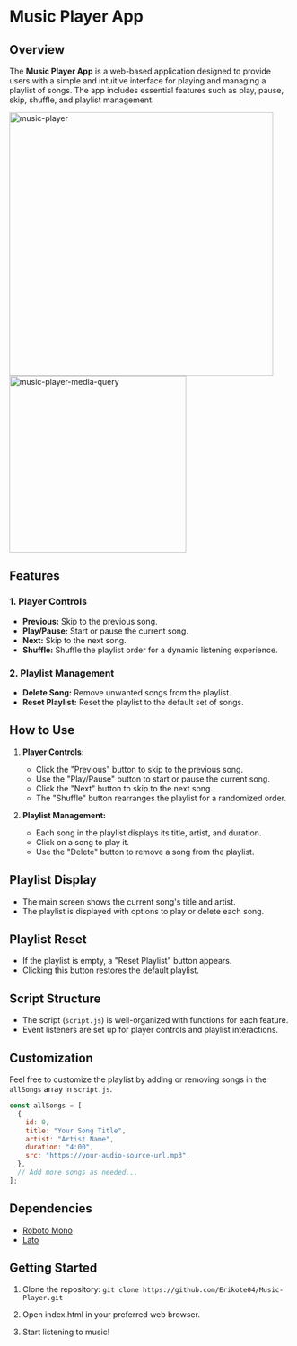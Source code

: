 # Music Player App

## Overview

The **Music Player App** is a web-based application designed to provide users with a simple and intuitive interface for playing and managing a playlist of songs. The app includes essential features such as play, pause, skip, shuffle, and playlist management.

<img width="470" alt="music-player" src="https://github.com/Erikote04/Music-Player/assets/126704751/c43076f8-b37e-41eb-b74a-074f0f1caeb8">
<img width="315" alt="music-player-media-query" src="https://github.com/Erikote04/Music-Player/assets/126704751/8185836b-3333-44ff-a515-463d44fad40d">


## Features

### 1. Player Controls

- **Previous:** Skip to the previous song.
- **Play/Pause:** Start or pause the current song.
- **Next:** Skip to the next song.
- **Shuffle:** Shuffle the playlist order for a dynamic listening experience.

### 2. Playlist Management

- **Delete Song:** Remove unwanted songs from the playlist.
- **Reset Playlist:** Reset the playlist to the default set of songs.

## How to Use

1. **Player Controls:**
   - Click the "Previous" button to skip to the previous song.
   - Use the "Play/Pause" button to start or pause the current song.
   - Click the "Next" button to skip to the next song.
   - The "Shuffle" button rearranges the playlist for a randomized order.

2. **Playlist Management:**
   - Each song in the playlist displays its title, artist, and duration.
   - Click on a song to play it.
   - Use the "Delete" button to remove a song from the playlist.

## Playlist Display

- The main screen shows the current song's title and artist.
- The playlist is displayed with options to play or delete each song.

## Playlist Reset

- If the playlist is empty, a "Reset Playlist" button appears.
- Clicking this button restores the default playlist.

## Script Structure

- The script (`script.js`) is well-organized with functions for each feature.
- Event listeners are set up for player controls and playlist interactions.

## Customization

Feel free to customize the playlist by adding or removing songs in the `allSongs` array in `script.js`.

```javascript
const allSongs = [
  {
    id: 0,
    title: "Your Song Title",
    artist: "Artist Name",
    duration: "4:00",
    src: "https://your-audio-source-url.mp3",
  },
  // Add more songs as needed...
];
```

## Dependencies

- [Roboto Mono](https://fonts.googleapis.com/css2?family=Roboto+Mono&display=swap)
- [Lato](https://fonts.googleapis.com/css2?family=Lato&family=Roboto+Mono&display=swap)

## Getting Started

1. Clone the repository:
   `git clone https://github.com/Erikote04/Music-Player.git`
  
2. Open index.html in your preferred web browser.

3. Start listening to music!
